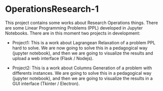 # OperationsResearch-1
This project contains some works about Research Operations things. There are some Linear Programming Problems (PPL) developed in Jupyter Notebooks. There are in this moment two projects in development:

- Project1: This is a work about Lagrangean Relaxation of a problem PPL hard to solve. We are now going to solve this in a pedagogical way (jupyter notebook), and then we are going to visualize the results and upload a web interface (Flask / Nodejs).

- Project2: This is a work about Columns Generation of a problem with differents instances. We are going to solve this in a pedagogical way (jupyter notebook), and then we are going to visualize the results in a GUI interface (Tkinter / Electron).
